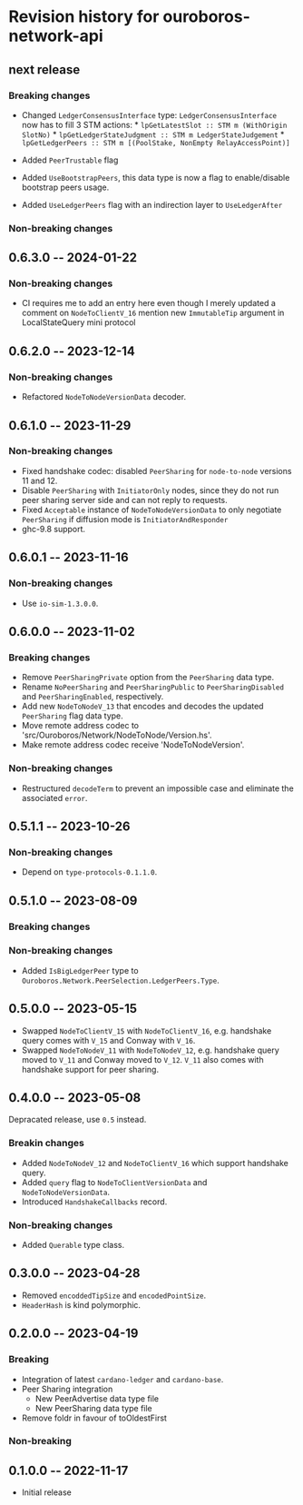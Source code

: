 # Revision history for ouroboros-network-api

## next release

### Breaking changes

* Changed `LedgerConsensusInterface` type:
    `LedgerConsensusInterface` now has to fill 3 STM actions:
        * `lpGetLatestSlot :: STM m (WithOrigin SlotNo)`
        * `lpGetLedgerStateJudgment :: STM m LedgerStateJudgement`
        * `lpGetLedgerPeers :: STM m [(PoolStake, NonEmpty RelayAccessPoint)]`

* Added `PeerTrustable` flag
* Added `UseBootstrapPeers`, this data type is now a flag
  to enable/disable bootstrap peers usage.
* Added `UseLedgerPeers` flag with an indirection layer to `UseLedgerAfter`

### Non-breaking changes

## 0.6.3.0 -- 2024-01-22

### Non-breaking changes

- CI requires me to add an entry here even though I merely updated a comment on
  `NodeToClientV_16` mention new `ImmutableTip` argument in LocalStateQuery
  mini protocol

## 0.6.2.0 -- 2023-12-14

### Non-breaking changes

* Refactored `NodeToNodeVersionData` decoder.

## 0.6.1.0 -- 2023-11-29

### Non-breaking changes

* Fixed handshake codec: disabled `PeerSharing` for `node-to-node` versions 11 and 12.
* Disable `PeerSharing` with `InitiatorOnly` nodes, since they do not run
  peer sharing server side and can not reply to requests.
* Fixed `Acceptable` instance of `NodeToNodeVersionData` to only negotiate
  `PeerSharing` if diffusion mode is `InitiatorAndResponder`
* ghc-9.8 support.

## 0.6.0.1 -- 2023-11-16

### Non-breaking changes

* Use `io-sim-1.3.0.0`.

## 0.6.0.0 -- 2023-11-02

### Breaking changes

* Remove `PeerSharingPrivate` option from the `PeerSharing` data type.
* Rename `NoPeerSharing` and `PeerSharingPublic` to `PeerSharingDisabled` and
  `PeerSharingEnabled`, respectively.
* Add new `NodeToNodeV_13` that encodes and decodes the updated `PeerSharing` flag data
  type.
* Move remote address codec to 'src/Ouroboros/Network/NodeToNode/Version.hs'.
* Make remote address codec receive 'NodeToNodeVersion'.

### Non-breaking changes

* Restructured `decodeTerm` to prevent an impossible case and eliminate the
  associated `error`.

## 0.5.1.1 -- 2023-10-26

### Non-breaking changes

* Depend on `type-protocols-0.1.1.0`.

## 0.5.1.0 -- 2023-08-09

### Breaking changes

### Non-breaking changes

* Added `IsBigLedgerPeer` type to
  `Ouroboros.Network.PeerSelection.LedgerPeers.Type`.

## 0.5.0.0 -- 2023-05-15

* Swapped `NodeToClientV_15` with `NodeToClientV_16`, e.g. handshake query
  comes with `V_15` and Conway with `V_16`.
* Swapped `NodeToNodeV_11` with `NodeToNodeV_12`, e.g. handshake query moved to
  `V_11` and Conway moved to `V_12`.  `V_11` also comes with handshake support
  for peer sharing.

## 0.4.0.0 -- 2023-05-08

Depracated release, use `0.5` instead.

### Breakin changes

* Added `NodeToNodeV_12` and `NodeToClientV_16` which support handshake query.
* Added `query` flag to `NodeToClientVersionData` and `NodeToNodeVersionData`.
* Introduced `HandshakeCallbacks` record.

### Non-breaking changes

* Added `Querable` type class.

## 0.3.0.0 -- 2023-04-28

* Removed `encoddedTipSize` and `encodedPointSize`.
* `HeaderHash` is kind polymorphic.

## 0.2.0.0 -- 2023-04-19

### Breaking

- Integration of latest `cardano-ledger` and `cardano-base`.
- Peer Sharing integration
  - New PeerAdvertise data type file
  - New PeerSharing data type file
- Remove foldr in favour of toOldestFirst

### Non-breaking

## 0.1.0.0 -- 2022-11-17

* Initial release
